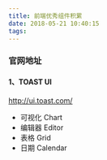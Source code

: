 ```yaml
---
title: 前端优秀组件积累
date: 2018-05-21 10:40:15
tags:
---
```


### 官网地址

#### 1、TOAST UI
http://ui.toast.com/

- 可视化 Chart
- 编辑器 Editor 
- 表格 Grid
- 日期 Calendar
